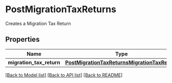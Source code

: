 # PostMigrationTaxReturns

Creates a Migration Tax Return
## Properties
Name | Type | Description | Notes
------------ | ------------- | ------------- | -------------
**migration_tax_return** | [**PostMigrationTaxReturnsMigrationTaxReturn**](PostMigrationTaxReturnsMigrationTaxReturn.md) |  | [optional] 

[[Back to Model list]](../README.md#documentation-for-models) [[Back to API list]](../README.md#documentation-for-api-endpoints) [[Back to README]](../README.md)


